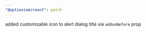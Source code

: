 ```yaml
---
"@optiaxiom/react": patch
---
```


added customizable icon to alert dialog title via `addonBefore` prop
